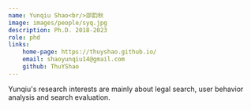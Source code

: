 ```yaml
---
name: Yunqiu Shao<br/>邵韵秋
image: images/people/syq.jpg
description: Ph.D. 2018-2023
role: phd 
links: 
    home-page: https://thuyshao.github.io/ 
    email: shaoyunqiu14@gmail.com 
    github: ThuYShao
---
```


Yunqiu's research interests are mainly about legal search, user behavior analysis and search evaluation.